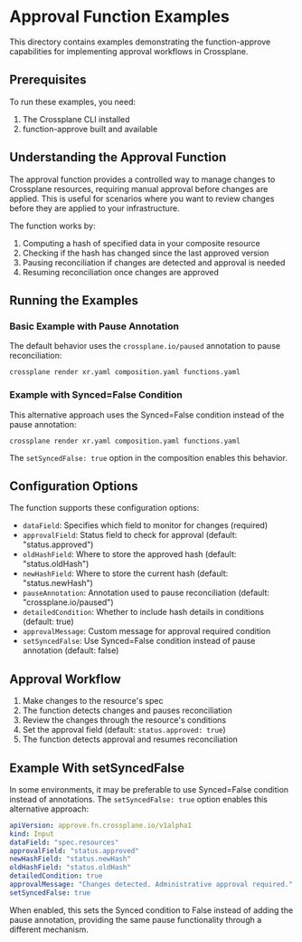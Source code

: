 # Approval Function Examples

This directory contains examples demonstrating the function-approve capabilities for implementing approval workflows in Crossplane.

## Prerequisites

To run these examples, you need:

1. The Crossplane CLI installed
2. function-approve built and available

## Understanding the Approval Function

The approval function provides a controlled way to manage changes to Crossplane resources, requiring manual approval before changes are applied. This is useful for scenarios where you want to review changes before they are applied to your infrastructure.

The function works by:
1. Computing a hash of specified data in your composite resource
2. Checking if the hash has changed since the last approved version
3. Pausing reconciliation if changes are detected and approval is needed
4. Resuming reconciliation once changes are approved

## Running the Examples

### Basic Example with Pause Annotation

The default behavior uses the `crossplane.io/paused` annotation to pause reconciliation:

```shell
crossplane render xr.yaml composition.yaml functions.yaml
```

### Example with Synced=False Condition

This alternative approach uses the Synced=False condition instead of the pause annotation:

```shell
crossplane render xr.yaml composition.yaml functions.yaml
```

The `setSyncedFalse: true` option in the composition enables this behavior.

## Configuration Options

The function supports these configuration options:

- `dataField`: Specifies which field to monitor for changes (required)
- `approvalField`: Status field to check for approval (default: "status.approved")
- `oldHashField`: Where to store the approved hash (default: "status.oldHash")
- `newHashField`: Where to store the current hash (default: "status.newHash")
- `pauseAnnotation`: Annotation used to pause reconciliation (default: "crossplane.io/paused")
- `detailedCondition`: Whether to include hash details in conditions (default: true)
- `approvalMessage`: Custom message for approval required condition
- `setSyncedFalse`: Use Synced=False condition instead of pause annotation (default: false)

## Approval Workflow

1. Make changes to the resource's spec
2. The function detects changes and pauses reconciliation
3. Review the changes through the resource's conditions
4. Set the approval field (default: `status.approved: true`)
5. The function detects approval and resumes reconciliation

## Example With setSyncedFalse

In some environments, it may be preferable to use Synced=False condition instead of annotations.
The `setSyncedFalse: true` option enables this alternative approach:

```yaml
apiVersion: approve.fn.crossplane.io/v1alpha1
kind: Input
dataField: "spec.resources"
approvalField: "status.approved"
newHashField: "status.newHash"
oldHashField: "status.oldHash"
detailedCondition: true
approvalMessage: "Changes detected. Administrative approval required."
setSyncedFalse: true
```

When enabled, this sets the Synced condition to False instead of adding the pause annotation,
providing the same pause functionality through a different mechanism.

